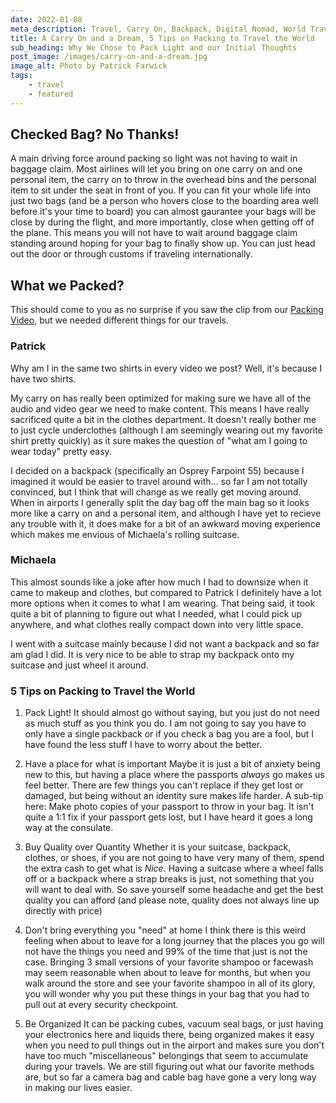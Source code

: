 ```yaml
---
date: 2022-01-08   
meta_description: Travel, Carry On, Backpack, Digital Nomad, World Travel
title: A Carry On and a Dream, 5 Tips on Packing to Travel the World
sub_heading: Why We Chose to Pack Light and our Initial Thoughts
post_image: /images/carry-on-and-a-dream.jpg
image_alt: Photo by Patrick Farwick
tags:
    - travel
    - featured
---
```


## Checked Bag? No Thanks! 
A main driving force around packing so light was not having to wait in baggage claim. Most airlines will let you bring on one carry on and one personal item, the carry on to throw in the overhead bins and the personal item to sit under the seat in front of you. If you can fit your whole life into just two bags (and be a person who hovers close to the boarding area well before it's your time to board) you can almost gaurantee your bags will be close by during the flight, and more importantly, close when getting off of the plane. This means you will not have to wait around baggage claim standing around hoping for your bag to finally show up. You can just head out the door or through customs if traveling internationally. 

## What we Packed?
This should come to you as no surprise if you saw the clip from our [Packing Video](https://www.youtube.com/watch?v=5Bvh6_BpuDQ), but we needed different things for our travels. 

### Patrick
Why am I in the same two shirts in every video we post? Well, it's because I have two shirts. 

My carry on has really been optimized for making sure we have all of the audio and video gear we need to make content. This means I have really sacrificed quite a bit in the clothes department. It doesn't really bother me to just cycle underclothes (although I am seemingly wearing out my favorite shirt pretty quickly) as it sure makes the question of "what am I going to wear today" pretty easy. 

I decided on a backpack (specifically an Osprey Farpoint 55) because I imagined it would be easier to travel around with... so far I am not totally convinced, but I think that will change as we really get moving around. When in airports I generally split the day bag off the main bag so it looks more like a carry on and a personal item, and although I have yet to recieve any trouble with it, it does make for a bit of an awkward moving experience which makes me envious of Michaela's rolling suitcase. 

### Michaela
This almost sounds like a joke after how much I had to downsize when it came to makeup and clothes, but compared to Patrick I definitely have a lot more options when it comes to what I am wearing. That being said, it took quite a bit of planning to figure out what I needed, what I could pick up anywhere, and what clothes really compact down into very little space.

I went with a suitcase mainly because I did not want a backpack and so far am glad I did. It is very nice to be able to strap my backpack onto my suitcase and just wheel it around. 

### 5 Tips on Packing to Travel the World

1. Pack Light! 
It should almost go without saying, but you just do not need as much stuff as you think you do. I am not going to say you have to only have a single packback or if you check a bag you are a fool, but I have found the less stuff I have to worry about the better. 

2. Have a place for what is important
Maybe it is just a bit of anxiety being new to this, but having a place where the passports _always_ go makes us feel better. There are few things you can't replace if they get lost or damaged, but being without an identity sure makes life harder. 
A sub-tip here: Make photo copies of your passport to throw in your bag. It isn't quite a 1:1 fix if your passport gets lost, but I have heard it goes a long way at the consulate. 

3. Buy Quality over Quantity
Whether it is your suitcase, backpack, clothes, or shoes, if you are not going to have very many of them, spend the extra cash to get what is _Nice_. Having a suitcase where a wheel falls off or a backpack where a strap breaks is just, not something that you will want to deal with. So save yourself some headache and get the best quality you can afford (and please note, quality does not always line up directly with price)

4. Don't bring everything you "need" at home 
I think there is this weird feeling when about to leave for a long journey that the places you go will not have the things you need and 99% of the time that just is not the case. Bringing 3 small versions of your favorite shampoo or facewash may seem reasonable when about to leave for months, but when you walk around the  store and see your favorite shampoo in all of its glory, you will wonder why you put these things in your bag that you had to pull out at every security checkpoint. 

5. Be Organized
It can be packing cubes, vacuum seal bags, or just having your electronics here and liquids there, being organized makes it easy when you need to pull things out in the airport and makes sure you don't have too much "miscellaneous" belongings that seem to accumulate during your travels. We are still figuring out what our favorite methods are, but so far a camera bag and cable bag have gone a very long way in making our lives easier. 